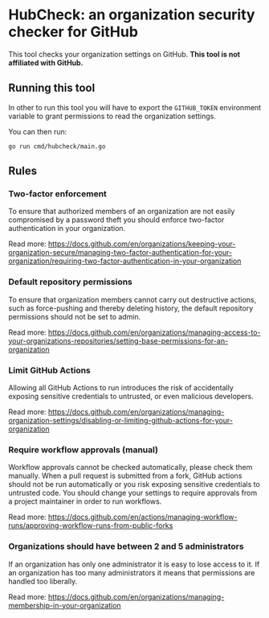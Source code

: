 # HubCheck: an organization security checker for GitHub

This tool checks your organization settings on GitHub. **This tool is not affiliated with GitHub.**

## Running this tool

In other to run this tool you will have to export the `GITHUB_TOKEN` environment variable to grant permissions to read the organization settings.

You can then run:

```
go run cmd/hubcheck/main.go
```

## Rules

<!-- region Rules -->

### Two-factor enforcement

To ensure that authorized members of an organization are not easily compromised by a password theft you should enforce two-factor authentication in your organization.

Read more: https://docs.github.com/en/organizations/keeping-your-organization-secure/managing-two-factor-authentication-for-your-organization/requiring-two-factor-authentication-in-your-organization

### Default repository permissions

To ensure that organization members cannot carry out destructive actions, such as force-pushing and thereby deleting history, the default repository permissions should not be set to admin.

Read more: https://docs.github.com/en/organizations/managing-access-to-your-organizations-repositories/setting-base-permissions-for-an-organization

### Limit GitHub Actions

Allowing all GitHub Actions to run introduces the risk of accidentally exposing sensitive credentials to untrusted, or even malicious developers.

Read more: https://docs.github.com/en/organizations/managing-organization-settings/disabling-or-limiting-github-actions-for-your-organization

### Require workflow approvals (manual)

Workflow approvals cannot be checked automatically, please check them manually. When a pull request is submitted from a fork, GitHub actions should not be run automatically or you risk exposing sensitive credentials to untrusted code. You should change your settings to require approvals from a project maintainer in order to run workflows.

Read more: https://docs.github.com/en/actions/managing-workflow-runs/approving-workflow-runs-from-public-forks

### Organizations should have between 2 and 5 administrators

If an organization has only one administrator it is easy to lose access to it. If an organization has too many administrators it means that permissions are handled too liberally.

Read more: https://docs.github.com/en/organizations/managing-membership-in-your-organization

<!-- endregion -->

